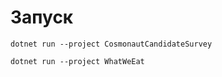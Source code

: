 # Запуск

```
dotnet run --project CosmonautCandidateSurvey
```

```
dotnet run --project WhatWeEat
```
